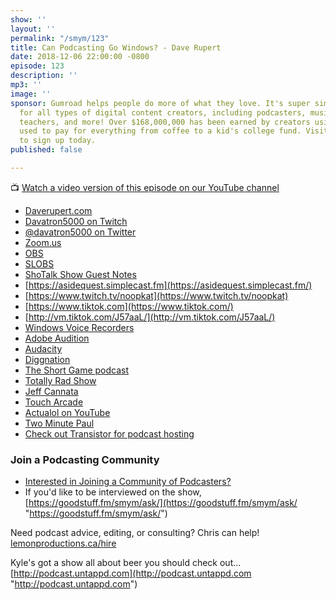 ```yaml
---
show: ''
layout: ''
permalink: "/smym/123"
title: Can Podcasting Go Windows? - Dave Rupert
date: 2018-12-06 22:00:00 -0800
episode: 123
description: ''
mp3: ''
image: ''
sponsor: Gumroad helps people do more of what they love. It's super simple e-commerce
  for all types of digital content creators, including podcasters, musicians, writers,
  teachers, and more! Over $168,000,000 has been earned by creators using the platform,
  used to pay for everything from coffee to a kid's college fund. Visit [Gumroad.com/ShowMeYourMic](https://www.gumroad.com/showmeyourmic)
  to sign up today.
published: false

---
```

📺 [Watch a video version of this episode on our YouTube channel](#)



* [Daverupert.com](https://daverupert.com/)
* [Davatron5000 on Twitch](https://www.twitch.tv/davatron5000)
* [@davatron5000 on Twitter](https://twitter.com/davatron5000)
* [Zoom.us](https://zoom.us/)
* [OBS](https://obsproject.com/)
* [SLOBS](https://streamlabs.com/)
* [ShoTalk Show Guest Notes](https://shoptalkshow.com/guest-notes/)
* [https://asidequest.simplecast.fm](https://asidequest.simplecast.fm/)
* [https://www.twitch.tv/noopkat](https://www.twitch.tv/noopkat)
* [https://www.tiktok.com](https://www.tiktok.com/)
* [http://vm.tiktok.com/J57aaL/](http://vm.tiktok.com/J57aaL/)
* [Windows Voice Recorders](https://www.microsoft.com/en-ca/p/windows-voice-recorder/9wzdncrfhwkn?activetab=pivot:overviewtab)
* [Adobe Audition](https://www.adobe.com/products/audition.html)
* [Audacity](https://www.audacityteam.org/)
* [Diggnation](https://en.wikipedia.org/wiki/Diggnation)
* [The Short Game podcast](https://www.theshortgame.net/)
* [Totally Rad Show](https://www.youtube.com/user/totallyradshow)
* [Jeff Cannata](https://twitter.com/jeffcannata)
* [Touch Arcade](https://toucharcade.com/)
* [Actualol on YouTube](https://www.youtube.com/actualol)
* [Two Minute Paul](https://twominutepaul.simplecast.fm/)
* [Check out Transistor for podcast hosting](https://transistor.fm/?via=chris)

### Join a Podcasting Community

* [Interested in Joining a Community of Podcasters?](https://mailchi.mp/ad73a5bdfab5/podcasting)
* If you'd like to be interviewed on the show, [https://goodstuff.fm/smym/ask/](https://goodstuff.fm/smym/ask/ "https://goodstuff.fm/smym/ask/")

Need podcast advice, editing, or consulting? Chris can help! [lemonproductions.ca/hire](https://lemonproductions.ca/hire)

Kyle's got a show all about beer you should check out... [http://podcast.untappd.com](http://podcast.untappd.com "http://podcast.untappd.com")